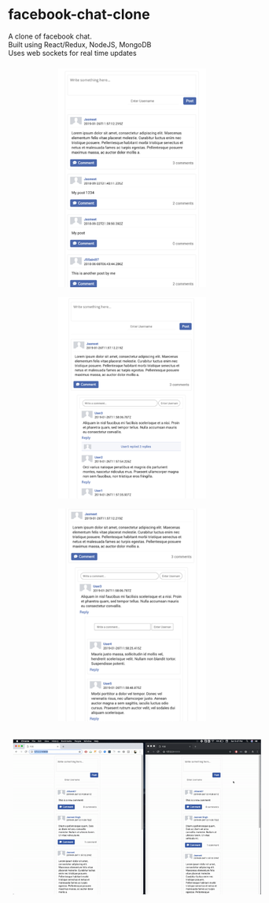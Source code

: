 # facebook-chat-clone
A clone of facebook chat.
<br>
Built using React/Redux, NodeJS, MongoDB
<br>
Uses web sockets for real time updates

<div style="text-align: center">
    <img src="./assets/fcc1.png" alt="drawing" width="300" style="vertical-align: top; margin: 10px;"/>
    <img src="./assets/fcc2.png" alt="drawing" width="300" style="vertical-align: top; margin: 10px;"/>
    <img src="./assets/fcc3.png" alt="drawing" width="300" style="vertical-align: top; margin: 10px;"/>
    <br><br>
    <img src="./assets/fcc.gif" alt="drawing" style="vertical-align: top; margin: 10px;"/>
</div>

